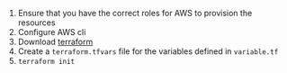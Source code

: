 1. Ensure that you have the correct roles for AWS to provision the resources
2. Configure AWS cli
2. Download [terraform](https://developer.hashicorp.com/terraform/downloads) 
3. Create a `terraform.tfvars` file for the variables defined in `variable.tf`
4. `terraform init` 
